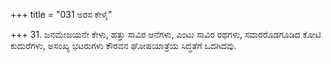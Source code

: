 +++
title = "031 ಅರಸ ಕೇಳೈ"

+++
31. ಜನಮೇಜಯನೇ ಕೇಳು, ಹತ್ತು ಸಾವಿರ ಆನೆಗಳು, ಎಂಟು ಸಾವಿರ ರಥಗಳು, ಸವಾರರೊಡಗೂಡಿದ ಕೋಟಿ ಕುದುರೆಗಳು, ಅಸಂಖ್ಯ ಭಟರುಗಳು ಕೌರವನ ಘೋಷಯಾತ್ರೆಯ ಸಿದ್ಧತೆಗೆ  ಒದಗಿದವು.